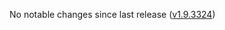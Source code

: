 No notable changes since last release ([v1.9.3324](https://github.com/rotators/Fo1in2/releases/tag/v1.9.3324))
